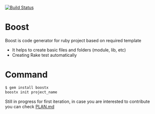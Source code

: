 [![Build Status](https://travis-ci.org/arfo90/boostx.svg?branch=master)](https://travis-ci.org/arfo90/boostx)

# Boost

Boost is code generator for ruby project based on required template

  - It helps to create basic files and folders (module, lib, etc)
  - Creating Rake test automatically 

# Command

```sh
$ gem install boostx
boostx init project_name
```
Still in progress for first iteration, in case you are interested to contribute you can check [PLAN.md](https://github.com/arfo90/boost/blob/master/PLAN.md) 
